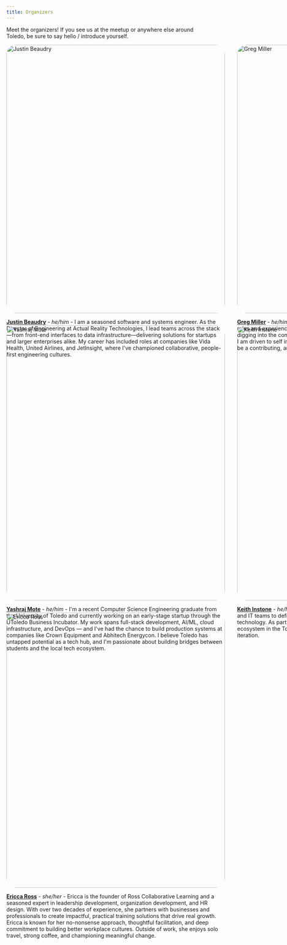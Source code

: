 ```yaml
---
title: Organizers
---
```


Meet the organizers! If you see us at the meetup or anywhere else around Toledo, be sure to say hello / introduce yourself.

<div class="organizers">
  <div class="organizer">
    <img alt="Justin Beaudry" src="/images/justin.jpeg">
    <p>
      <span class="organizer-name"><a href="https://beaudry.dev" target="_blank" rel="noopener noreferrer">Justin Beaudry</a></span> - <span class="pronouns">he/him</span> - I am a seasoned software and systems engineer. As the Director of Engineering at Actual Reality Technologies, I lead teams across the stack—from front-end interfaces to data infrastructure—delivering solutions for startups and larger enterprises alike. My career has included roles at companies like Vida Health, United Airlines, and JetInsight, where I've championed collaborative, people-first engineering cultures.
    </p>
  </div>

  <div class="organizer">
    <img alt="Greg Miller" src="/images/greg.jpeg">
    <p>
      <span class="organizer-name"><a href="https://gregmiller.io/" target="_blank" rel="noopener noreferrer">Greg Miller</a></span> - <span class="pronouns">he/him</span> - Over the years my role has shifted to include a variety of roles and experiences. My emphasis is on a web site's front-end and enjoys digging into the concept, visual design, user experience, and product development. I am driven to self improvement, challenging to grow and build skills. I work hard to be a contributing, and self-managing team partner.
    </p>
  </div>

  <div class="organizer">
    <img alt="Yashraj Mote" src="/images/yash.jpeg">
    <p>
      <span class="organizer-name"><a href="https://www.linkedin.com/in/yashrajmote/" target="_blank">Yashraj Mote</a></span> - <span class="pronouns">he/him</span> - I'm a recent Computer Science Engineering graduate from the University of Toledo and currently working on an early-stage startup through the UToledo Business Incubator. My work spans full-stack development, AI/ML, cloud infrastructure, and DevOps — and I've had the chance to build production systems at companies like Crown Equipment and Abhitech Energycon. I believe Toledo has untapped potential as a tech hub, and I'm passionate about building bridges between students and the local tech ecosystem.
    </p>
  </div>

   <div class="organizer">
    <img alt="Keith Instone" src="/images/keith.png">
    <p>
      <span class="organizer-name"><a href="https://dexterityux.com/" target="_blank" rel="noopener noreferrer">Keith Instone</a></span> - <span class="pronouns">he/him</span> - I am a user experience consultant, working with business and IT teams to define, design and deliver great experiences for people using technology. As part of <a href="https://techtoledo.com/" target="_blank" rel="noopener noreferrer">Tech Toledo</a> (from 2011-2019), I helped foster the tech ecosystem in the Toledo region. With things like Toledo Codes, time for the next iteration.
    </p>
  </div> 
  <div class="organizer">
    <img alt="Ericca Ross" src="/images/eross.jpg">
    <p>
      <span class="organizer-name"><a href="https://www.linkedin.com/in/ericcaross/" target="_blank" rel="noopener noreferrer">Ericca Ross</a></span> - <span class="pronouns">she/her</span> - Ericca is the founder of Ross Collaborative Learning and a seasoned expert in leadership development, organization development, and HR design. With over two decades of experience, she partners with businesses and professionals to create impactful, practical training solutions that drive real growth. Ericca is known for her no-nonsense approach, thoughtful facilitation, and deep commitment to building better workplace cultures. Outside of work, she enjoys solo travel, strong coffee, and championing meaningful change.
    </p>
  </div>
</div>

<style>
  .organizers {
    display: grid;
    grid-template-columns: 1fr 1fr;
    gap: 2rem;
  }

  .organizer img {
    border-radius: 25px;
    width: 100%;
    aspect-ratio: 1 / 1;
    object-fit: cover;
  }

  .organizer-name {
    font-weight: bold;
  }

  .pronouns {
    font-style: italic;
  }

  @media (max-width: 600px) {
    .organizers {
      grid-template-columns: 1fr;
    }

    html .organizer {
      border-bottom: 2px solid black;
    }

    html.dark .organizer {
      border-bottom: 2px solid #DFDFD7;
    }
  }
</style>